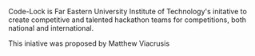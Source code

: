 Code-Lock is Far Eastern University Institute of Technology's initative to create competitive and talented hackathon teams for competitions, both national and international.

This iniative was proposed by Matthew Viacrusis
